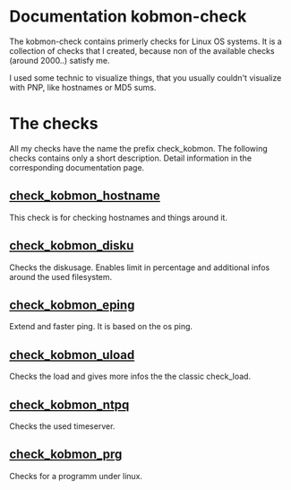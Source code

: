# Documentation kobmon-check
The kobmon-check contains primerly checks for Linux OS systems. It is a collection of checks that I created, because non of the available checks (around 2000..) satisfy me.  

I used some technic to visualize things, that you usually couldn't visualize with PNP, like hostnames or MD5 sums.
# The checks
All my checks have the name the prefix check_kobmon. The following checks contains only a short description. Detail information in the corresponding documentation page.
## [check_kobmon_hostname](40-A-check_kobmon_hostname.md)
This check is for checking hostnames and things around it.
## [check_kobmon_disku](40-A-check_kobmon_disku.md)
Checks the diskusage. Enables limit in percentage and additional infos around the used filesystem.
## [check_kobmon_eping](40-A-check_kobmon_eping.md)
Extend and faster ping. It is based on the os ping.
## [check_kobmon_uload](40-A-check_kobmon_uload)
Checks the load and gives more infos the the classic check_load.
## [check_kobmon_ntpq](40-A-check_kobmon_ntpq.md)
Checks the used timeserver.
## [check_kobmon_prg](40-A-check_kobmon_prg)
Checks for a programm under linux.

